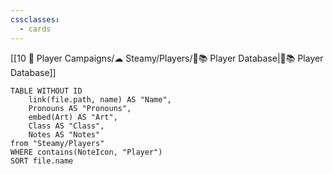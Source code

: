 ```yaml
---
cssclasses:
  - cards
---
```

[[10 🧙 Player Campaigns/☁ Steamy/Players/🧙📚 Player Database|🧙📚 Player Database]]

```dataview
TABLE WITHOUT ID 
	link(file.path, name) AS "Name", 
	Pronouns AS "Pronouns",
	embed(Art) AS "Art",
	Class AS "Class",
	Notes AS "Notes"
from "Steamy/Players"
WHERE contains(NoteIcon, "Player")
SORT file.name
```


